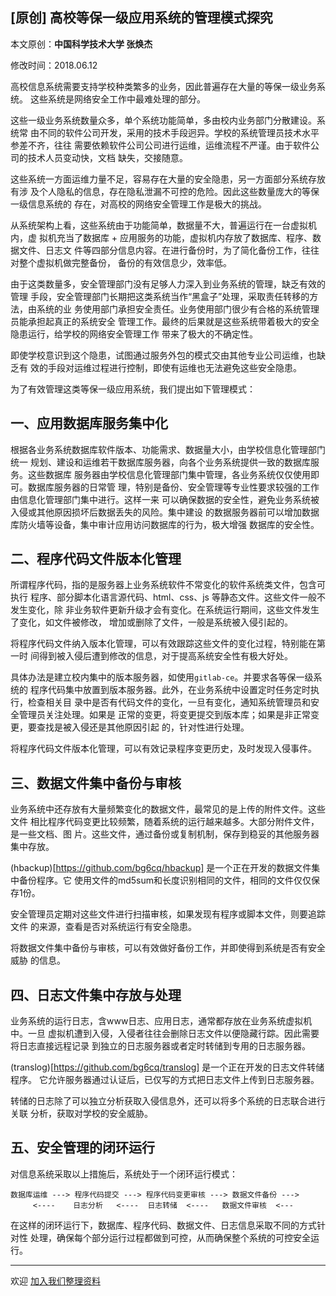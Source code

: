 ## [原创] 高校等保一级应用系统的管理模式探究

本文原创：**中国科学技术大学 张焕杰**

修改时间：2018.06.12

高校信息系统需要支持学校种类繁多的业务，因此普遍存在大量的等保一级业务系统。
这些系统是网络安全工作中最难处理的部分。    

这些一级业务系统数量众多，单个系统功能简单，多由校内业务部门分散建设。系统常
由不同的软件公司开发，采用的技术手段迥异。学校的系统管理员技术水平参差不齐，往往
需要依赖软件公司公司进行运维，运维流程不严谨。由于软件公司的技术人员变动快，文档
缺失，交接随意。

这些系统一方面运维力量不足，容易存在大量的安全隐患，另一方面部分系统存放有涉
及个人隐私的信息，存在隐私泄漏不可控的危险。因此这些数量庞大的等保一级信息系统的
存在，对高校的网络安全管理工作是极大的挑战。

从系统架构上看，这些系统由于功能简单，数据量不大，普遍运行在一台虚拟机内，虚
拟机充当了数据库 + 应用服务的功能，虚拟机内存放了数据库、程序、数据文件、日志文
件等四部分信息内容。在进行备份时，为了简化备份工作，往往对整个虚拟机做完整备份，
备份的有效信息少，效率低。

由于这类数量多，安全管理部门没有足够人力深入到业务系统的管理，缺乏有效的管理
手段，安全管理部门长期把这类系统当作“黑盒子”处理，采取责任转移的方法，由系统的业
务使用部门承担安全责任。业务使用部门很少有合格的系统管理员能承担起真正的系统安全
管理工作。最终的后果就是这些系统带着极大的安全隐患运行，给学校的网络安全管理工作
带来了极大的不确定性。

即使学校意识到这个隐患，试图通过服务外包的模式交由其他专业公司运维，也缺乏有
效的手段对运维过程进行控制，即使有运维也无法避免这些安全隐患。

为了有效管理这类等保一级应用系统，我们提出如下管理模式：

## 一、应用数据库服务集中化

根据各业务系统数据库软件版本、功能需求、数据量大小，由学校信息化管理部门统一
规划、建设和运维若干数据库服务器，向各个业务系统提供一致的数据库服务。这些数据库
服务器由学校信息化管理部门集中管理，各业务系统仅仅使用即可。数据库服务器的日常管
理，特别是备份、安全管理等专业性要求较强的工作由信息化管理部门集中进行。这样一来
可以确保数据的安全性，避免业务系统被入侵或其他原因损坏后数据丢失的风险。集中建设
的数据服务器前可以增加数据库防火墙等设备，集中审计应用访问数据库的行为，极大增强
数据库的安全性。

## 二、程序代码文件版本化管理

所谓程序代码，指的是服务器上业务系统软件不常变化的软件系统类文件，包含可执行
程序、部分脚本化语言源代码、html、css、js 等静态文件。这些文件一般不发生变化，除
非业务软件更新升级才会有变化。在系统运行期间，这些文件发生了变化，如文件被修改，
增加或删除了文件，一般是系统被入侵引起的。

将程序代码文件纳入版本化管理，可以有效跟踪这些文件的变化过程，特别能在第一时
间得到被入侵后遭到修改的信息，对于提高系统安全性有极大好处。

具体办法是建立校内集中的版本服务器，如使用`gitlab-ce`。并要求各等保一级系统的
程序代码集中放置到版本服务器。此外，在业务系统中设置定时任务定时执行，检查相关目
录中是否有代码文件的变化，一旦有变化，通知系统管理员和安全管理员关注处理。如果是
正常的变更，将变更提交到版本库；如果是非正常变更，要查找是被入侵还是其他原因引起
的，针对性进行处理。

将程序代码文件版本化管理，可以有效记录程序变更历史，及时发现入侵事件。
    
## 三、数据文件集中备份与审核

业务系统中还存放有大量频繁变化的数据文件，最常见的是上传的附件文件。这些文件
相比程序代码变更比较频繁，随着系统的运行越来越多。大部分附件文件，是一些文档、图
片。这些文件，通过备份或复制机制，保存到稳妥的其他服务器集中存放。

(hbackup)[https://github.com/bg6cq/hbackup] 是一个正在开发的数据文件集中备份程序。它
使用文件的md5sum和长度识别相同的文件，相同的文件仅仅保存1份。

安全管理员定期对这些文件进行扫描审核，如果发现有程序或脚本文件，则要追踪文件
的来源，查看是否对系统运行有安全隐患。

将数据文件集中备份与审核，可以有效做好备份工作，并即使得到系统是否有安全威胁
的信息。

## 四、日志文件集中存放与处理

业务系统的运行日志，含www日志、应用日志，通常都存放在业务系统虚拟机中。一旦
虚拟机遭到入侵，入侵者往往会删除日志文件以便隐藏行踪。因此需要将日志直接远程记录
到独立的日志服务器或者定时转储到专用的日志服务器。

(translog)[https://github.com/bg6cq/translog] 是一个正在开发的日志文件转储程序。
它允许服务器通过认证后，已仅写的方式把日志文件上传到日志服务器。

转储的日志除了可以独立分析获取入侵信息外，还可以将多个系统的日志联合进行关联
分析，获取对学校的安全威胁。

## 五、安全管理的闭环运行

对信息系统采取以上措施后，系统处于一个闭环运行模式：

```  
数据库运维 ---> 程序代码提交 ---> 程序代码变更审核 ---> 数据文件备份 ---> 
     <----    日志分析   <----  日志转储  <----   数据文件审核  <--- 
```
   
在这样的闭环运行下，数据库、程序代码、数据文件、日志信息采取不同的方式针对性
处理，确保每个部分运行过程都做到可控，从而确保整个系统的可控安全运行。


***
欢迎 [加入我们整理资料](https://github.com/bg6cq/ITTS)
